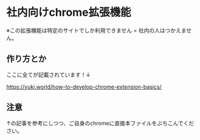# 社内向けchrome拡張機能

※この拡張機能は特定のサイトでしか利用できません = 社内の人はつかえません。

## 作り方とか

ここに全てが記載されています！↓

<https://yuki.world/how-to-develop-chrome-extension-basics/>

## 注意

↑の記事を参考にしつつ、ご自身のchromeに直接本ファイルをぶちこんでください。
